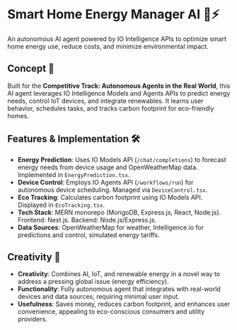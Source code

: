 # Smart Home Energy Manager AI 🌱⚡️
An autonomous AI agent powered by IO Intelligence APIs to optimize smart home energy use, reduce costs, and minimize environmental impact.

## Concept 🚀
Built for the **Competitive Track: Autonomous Agents in the Real World**, this AI agent leverages IO Intelligence Models and Agents APIs to predict energy needs, control IoT devices, and integrate renewables. It learns user behavior, schedules tasks, and tracks carbon footprint for eco-friendly homes.

## Features & Implementation 🛠️
- **Energy Prediction**: Uses IO Models API (`/chat/completions`) to forecast energy needs from device usage and OpenWeatherMap data. Implemented in `EnergyPrediction.tsx`.
- **Device Control**: Employs IO Agents API (`/workflows/run`) for autonomous device scheduling. Managed via `DeviceControl.tsx`.
- **Eco Tracking**: Calculates carbon footprint using IO Models API. Displayed in `EcoTracking.tsx`.
- **Tech Stack**: MERN monorepo (MongoDB, Express.js, React, Node.js). Frontend: Next.js. Backend: Node.js/Express.js.
- **Data Sources**: OpenWeatherMap for weather, Intelligence.io for predictions and control, simulated energy tariffs.

## Creativity 🎨
- **Creativity**: Combines AI, IoT, and renewable energy in a novel way to address a pressing global issue (energy efficiency).
- **Functionality**: Fully autonomous agent that integrates with real-world devices and data sources, requiring minimal user input.
- **Usefulness**: Saves money, reduces carbon footprint, and enhances user convenience, appealing to eco-conscious consumers and utility providers.